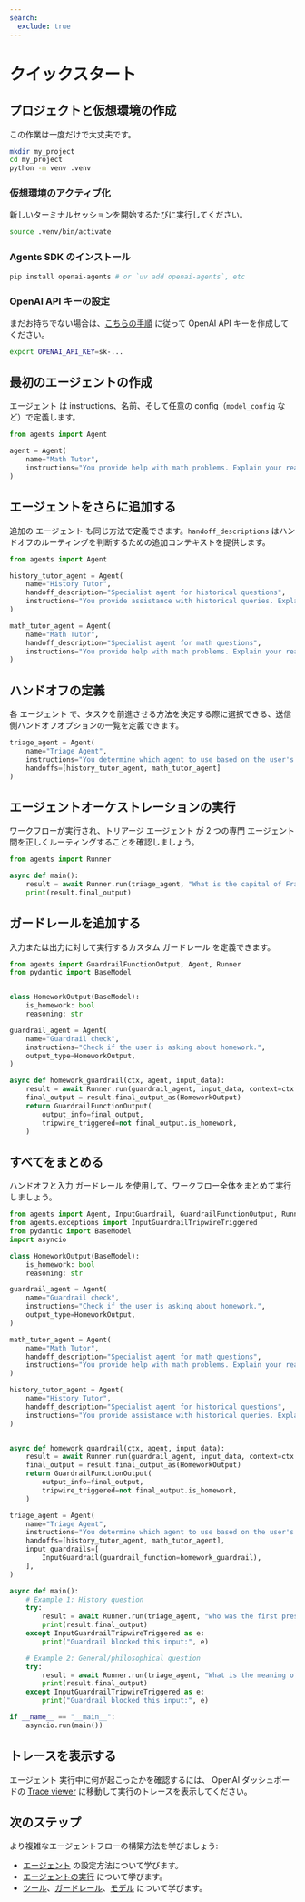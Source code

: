 ```yaml
---
search:
  exclude: true
---
```

# クイックスタート

## プロジェクトと仮想環境の作成

この作業は一度だけで大丈夫です。

```bash
mkdir my_project
cd my_project
python -m venv .venv
```

### 仮想環境のアクティブ化

新しいターミナルセッションを開始するたびに実行してください。

```bash
source .venv/bin/activate
```

###  Agents SDK のインストール

```bash
pip install openai-agents # or `uv add openai-agents`, etc
```

###  OpenAI API キーの設定

まだお持ちでない場合は、[こちらの手順](https://platform.openai.com/docs/quickstart#create-and-export-an-api-key) に従って  OpenAI API キーを作成してください。

```bash
export OPENAI_API_KEY=sk-...
```

## 最初のエージェントの作成

 エージェント は  instructions、名前、そして任意の config（`model_config` など）で定義します。

```python
from agents import Agent

agent = Agent(
    name="Math Tutor",
    instructions="You provide help with math problems. Explain your reasoning at each step and include examples",
)
```

## エージェントをさらに追加する

追加の エージェント も同じ方法で定義できます。`handoff_descriptions` はハンドオフのルーティングを判断するための追加コンテキストを提供します。

```python
from agents import Agent

history_tutor_agent = Agent(
    name="History Tutor",
    handoff_description="Specialist agent for historical questions",
    instructions="You provide assistance with historical queries. Explain important events and context clearly.",
)

math_tutor_agent = Agent(
    name="Math Tutor",
    handoff_description="Specialist agent for math questions",
    instructions="You provide help with math problems. Explain your reasoning at each step and include examples",
)
```

## ハンドオフの定義

各 エージェント で、タスクを前進させる方法を決定する際に選択できる、送信側ハンドオフオプションの一覧を定義できます。

```python
triage_agent = Agent(
    name="Triage Agent",
    instructions="You determine which agent to use based on the user's homework question",
    handoffs=[history_tutor_agent, math_tutor_agent]
)
```

## エージェントオーケストレーションの実行

ワークフローが実行され、トリアージ エージェント が 2 つの専門 エージェント 間を正しくルーティングすることを確認しましょう。

```python
from agents import Runner

async def main():
    result = await Runner.run(triage_agent, "What is the capital of France?")
    print(result.final_output)
```

## ガードレールを追加する

入力または出力に対して実行するカスタム ガードレール を定義できます。

```python
from agents import GuardrailFunctionOutput, Agent, Runner
from pydantic import BaseModel


class HomeworkOutput(BaseModel):
    is_homework: bool
    reasoning: str

guardrail_agent = Agent(
    name="Guardrail check",
    instructions="Check if the user is asking about homework.",
    output_type=HomeworkOutput,
)

async def homework_guardrail(ctx, agent, input_data):
    result = await Runner.run(guardrail_agent, input_data, context=ctx.context)
    final_output = result.final_output_as(HomeworkOutput)
    return GuardrailFunctionOutput(
        output_info=final_output,
        tripwire_triggered=not final_output.is_homework,
    )
```

## すべてをまとめる

ハンドオフと入力 ガードレール を使用して、ワークフロー全体をまとめて実行しましょう。

```python
from agents import Agent, InputGuardrail, GuardrailFunctionOutput, Runner
from agents.exceptions import InputGuardrailTripwireTriggered
from pydantic import BaseModel
import asyncio

class HomeworkOutput(BaseModel):
    is_homework: bool
    reasoning: str

guardrail_agent = Agent(
    name="Guardrail check",
    instructions="Check if the user is asking about homework.",
    output_type=HomeworkOutput,
)

math_tutor_agent = Agent(
    name="Math Tutor",
    handoff_description="Specialist agent for math questions",
    instructions="You provide help with math problems. Explain your reasoning at each step and include examples",
)

history_tutor_agent = Agent(
    name="History Tutor",
    handoff_description="Specialist agent for historical questions",
    instructions="You provide assistance with historical queries. Explain important events and context clearly.",
)


async def homework_guardrail(ctx, agent, input_data):
    result = await Runner.run(guardrail_agent, input_data, context=ctx.context)
    final_output = result.final_output_as(HomeworkOutput)
    return GuardrailFunctionOutput(
        output_info=final_output,
        tripwire_triggered=not final_output.is_homework,
    )

triage_agent = Agent(
    name="Triage Agent",
    instructions="You determine which agent to use based on the user's homework question",
    handoffs=[history_tutor_agent, math_tutor_agent],
    input_guardrails=[
        InputGuardrail(guardrail_function=homework_guardrail),
    ],
)

async def main():
    # Example 1: History question
    try:
        result = await Runner.run(triage_agent, "who was the first president of the united states?")
        print(result.final_output)
    except InputGuardrailTripwireTriggered as e:
        print("Guardrail blocked this input:", e)

    # Example 2: General/philosophical question
    try:
        result = await Runner.run(triage_agent, "What is the meaning of life?")
        print(result.final_output)
    except InputGuardrailTripwireTriggered as e:
        print("Guardrail blocked this input:", e)

if __name__ == "__main__":
    asyncio.run(main())
```

## トレースを表示する

 エージェント 実行中に何が起こったかを確認するには、 OpenAI ダッシュボードの [Trace viewer](https://platform.openai.com/traces) に移動して実行のトレースを表示してください。

## 次のステップ

より複雑なエージェントフローの構築方法を学びましょう:

-   [エージェント](agents.md) の設定方法について学びます。
-   [エージェントの実行](running_agents.md) について学びます。
-   [ツール](tools.md)、[ガードレール](guardrails.md)、[モデル](models/index.md) について学びます。